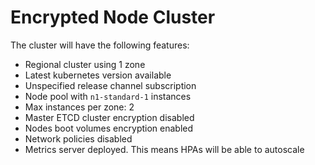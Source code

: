 # Encrypted Node Cluster
The cluster will have the following features:
* Regional cluster using 1 zone
* Latest kubernetes version available
* Unspecified release channel subscription
* Node pool with `n1-standard-1` instances
* Max instances per zone: 2
* Master ETCD cluster encryption disabled
* Nodes boot volumes encryption enabled
* Network policies disabled
* Metrics server deployed. This means HPAs will be able to autoscale

